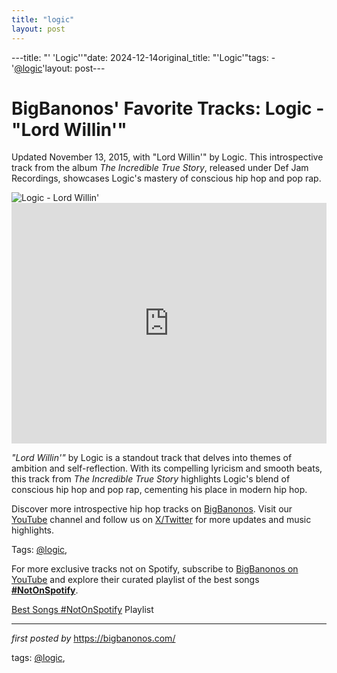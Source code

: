 ```yaml
---
title: "logic"
layout: post
---
```

---title: "' 'Logic''"date: 2024-12-14original_title: "'Logic'"tags:  - '[@logic](/tags/logic/)'layout: post---<!-- Post Title --><h1 >BigBanonos' Favorite Tracks: Logic - "Lord Willin'"</h1> <!-- Introductory Text --><p >Updated November 13, 2015, with "Lord Willin'" by Logic. This introspective track from the album <em>The Incredible True Story</em>, released under Def Jam Recordings, showcases Logic's mastery of conscious hip hop and pop rap.</p> <!-- Featured Image --><div > <img src="https://img.merchbar.com/product/crop/1616/348473/AHNI22-1713225863-1024x1024-1713225842-true.jpg?q=40&fit=crop&crop=faces,entropy&w=1600&h=900" alt="Logic - Lord Willin'" /></div> <!-- YouTube Video Embed --><div > <iframe width="100%" height="385" src="https://www.youtube.com/embed/cqTrC1fEnUk" title="Logic - Lord Willin' (Official Audio)" frameborder="0" allow="accelerometer; autoplay; clipboard-write; encrypted-media; gyroscope; picture-in-picture; web-share" referrerpolicy="strict-origin-when-cross-origin" allowfullscreen></iframe></div> <!-- Song Information --><div > <p><em>"Lord Willin'"</em> by Logic is a standout track that delves into themes of ambition and self-reflection. With its compelling lyricism and smooth beats, this track from <em>The Incredible True Story</em> highlights Logic's blend of conscious hip hop and pop rap, cementing his place in modern hip hop.</p></div> <!-- Footer Links --><div > <p>Discover more introspective hip hop tracks on <a href="https://bigbanonos.com/" target="_blank">BigBanonos</a>. Visit our <a href="https://www.youtube.com/[@BigBanonos](/tags/BigBanonos/)" target="_blank">YouTube</a> channel and follow us on <a href="https://x.com/bigbanonos" target="_blank">X/Twitter</a> for more updates and music highlights.</p></div> <!-- Tags --><p >Tags: [@logic](/tags/logic/),</p><!--Subscribe and Playlist Links--><div>    <p>For more exclusive tracks not on Spotify, subscribe to <a href="https://www.youtube.com/[@BigBanonos](/tags/BigBanonos/)" target="_blank">BigBanonos on YouTube</a> and explore their curated playlist of the best songs <strong>[#NotOnSpotify](/tags/NotOnSpotify/)</strong>.</p>    <p><a href="https://www.youtube.com/playlist?list=PLtuNtuTatqI0kFahUCbtbfenC_ET5O_tr" target="_blank">Best Songs [#NotOnSpotify](/tags/NotOnSpotify/) Playlist<br /></a></p></div><hr /><p><em>first posted by</em> <a href="https://bigbanonos.com/" rel="noopener" target="_new">https://bigbanonos.com/</a></p><p>tags: [@logic](/tags/logic/),</p>